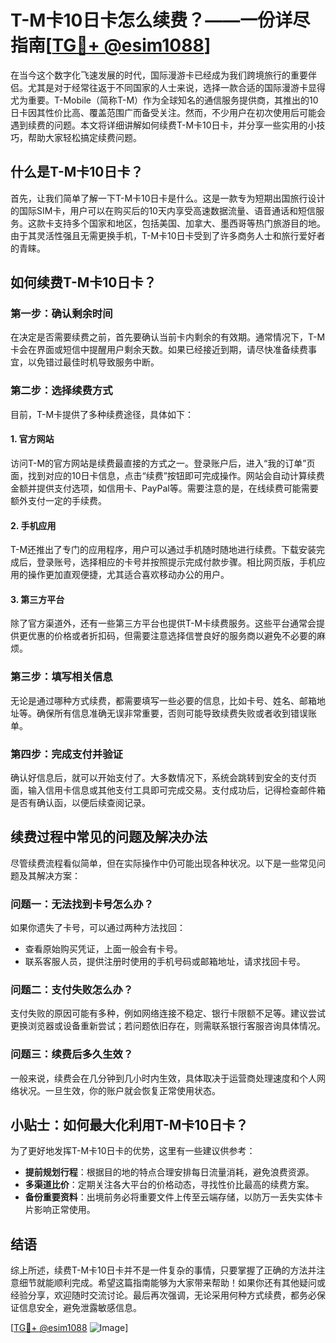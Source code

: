 # T-M卡10日卡怎么续费？——一份详尽指南[[TG💪+ @esim1088](https://t.me/s/esim1088)]

在当今这个数字化飞速发展的时代，国际漫游卡已经成为我们跨境旅行的重要伴侣。尤其是对于经常往返于不同国家的人士来说，选择一款合适的国际漫游卡显得尤为重要。T-Mobile（简称T-M）作为全球知名的通信服务提供商，其推出的10日卡因其性价比高、覆盖范围广而备受关注。然而，不少用户在初次使用后可能会遇到续费的问题。本文将详细讲解如何续费T-M卡10日卡，并分享一些实用的小技巧，帮助大家轻松搞定续费问题。

## 什么是T-M卡10日卡？

首先，让我们简单了解一下T-M卡10日卡是什么。这是一款专为短期出国旅行设计的国际SIM卡，用户可以在购买后的10天内享受高速数据流量、语音通话和短信服务。这款卡支持多个国家和地区，包括美国、加拿大、墨西哥等热门旅游目的地。由于其灵活性强且无需更换手机，T-M卡10日卡受到了许多商务人士和旅行爱好者的青睐。

## 如何续费T-M卡10日卡？

### **第一步：确认剩余时间**

在决定是否需要续费之前，首先要确认当前卡内剩余的有效期。通常情况下，T-M卡会在界面或短信中提醒用户剩余天数。如果已经接近到期，请尽快准备续费事宜，以免错过最佳时机导致服务中断。

### **第二步：选择续费方式**

目前，T-M卡提供了多种续费途径，具体如下：

#### **1. 官方网站**
访问T-M的官方网站是续费最直接的方式之一。登录账户后，进入“我的订单”页面，找到对应的10日卡信息，点击“续费”按钮即可完成操作。网站会自动计算续费金额并提供支付选项，如信用卡、PayPal等。需要注意的是，在线续费可能需要额外支付一定的手续费。

#### **2. 手机应用**
T-M还推出了专门的应用程序，用户可以通过手机随时随地进行续费。下载安装完成后，登录账号，选择相应的卡号并按照提示完成付款步骤。相比网页版，手机应用的操作更加直观便捷，尤其适合喜欢移动办公的用户。

#### **3. 第三方平台**
除了官方渠道外，还有一些第三方平台也提供T-M卡续费服务。这些平台通常会提供更优惠的价格或者折扣码，但需要注意选择信誉良好的服务商以避免不必要的麻烦。

### **第三步：填写相关信息**

无论是通过哪种方式续费，都需要填写一些必要的信息，比如卡号、姓名、邮箱地址等。确保所有信息准确无误非常重要，否则可能导致续费失败或者收到错误账单。

### **第四步：完成支付并验证**

确认好信息后，就可以开始支付了。大多数情况下，系统会跳转到安全的支付页面，输入信用卡信息或其他支付工具即可完成交易。支付成功后，记得检查邮件箱是否有确认函，以便后续查阅记录。

## 续费过程中常见的问题及解决办法

尽管续费流程看似简单，但在实际操作中仍可能出现各种状况。以下是一些常见问题及其解决方案：

### **问题一：无法找到卡号怎么办？**

如果你遗失了卡号，可以通过两种方法找回：
- 查看原始购买凭证，上面一般会有卡号。
- 联系客服人员，提供注册时使用的手机号码或邮箱地址，请求找回卡号。

### **问题二：支付失败怎么办？**

支付失败的原因可能有多种，例如网络连接不稳定、银行卡限额不足等。建议尝试更换浏览器或设备重新尝试；若问题依旧存在，则需联系银行客服咨询具体情况。

### **问题三：续费后多久生效？**

一般来说，续费会在几分钟到几小时内生效，具体取决于运营商处理速度和个人网络状况。一旦生效，你的账户就会恢复正常使用状态。

## 小贴士：如何最大化利用T-M卡10日卡？

为了更好地发挥T-M卡10日卡的优势，这里有一些建议供参考：

- **提前规划行程**：根据目的地的特点合理安排每日流量消耗，避免浪费资源。
- **多渠道比价**：定期关注各大平台的价格动态，寻找性价比最高的续费方案。
- **备份重要资料**：出境前务必将重要文件上传至云端存储，以防万一丢失实体卡片影响正常使用。

## 结语

综上所述，续费T-M卡10日卡并不是一件复杂的事情，只要掌握了正确的方法并注意细节就能顺利完成。希望这篇指南能够为大家带来帮助！如果你还有其他疑问或经验分享，欢迎随时交流讨论。最后再次强调，无论采用何种方式续费，都务必保证信息安全，避免泄露敏感信息。

[[TG💪+ @esim1088](https://t.me/s/esim1088) ![Image](https://i.postimg.cc/4NQfJmqS/Snipaste-2025-05-13-00-14-12.png)]
